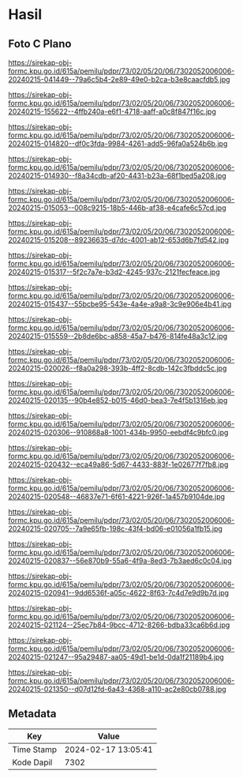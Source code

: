 # Hasil

## Foto C Plano

https://sirekap-obj-formc.kpu.go.id/615a/pemilu/pdpr/73/02/05/20/06/7302052006006-20240215-041449--79a6c5b4-2e89-49e0-b2ca-b3e8caacfdb5.jpg

https://sirekap-obj-formc.kpu.go.id/615a/pemilu/pdpr/73/02/05/20/06/7302052006006-20240215-155622--4ffb240a-e6f1-4718-aaff-a0c8f847f16c.jpg

https://sirekap-obj-formc.kpu.go.id/615a/pemilu/pdpr/73/02/05/20/06/7302052006006-20240215-014820--df0c3fda-9984-4261-add5-96fa0a524b6b.jpg

https://sirekap-obj-formc.kpu.go.id/615a/pemilu/pdpr/73/02/05/20/06/7302052006006-20240215-014930--f8a34cdb-af20-4431-b23a-68f1bed5a208.jpg

https://sirekap-obj-formc.kpu.go.id/615a/pemilu/pdpr/73/02/05/20/06/7302052006006-20240215-015053--008c9215-18b5-446b-af38-e4cafe6c57cd.jpg

https://sirekap-obj-formc.kpu.go.id/615a/pemilu/pdpr/73/02/05/20/06/7302052006006-20240215-015208--89236635-d7dc-4001-ab12-653d6b7fd542.jpg

https://sirekap-obj-formc.kpu.go.id/615a/pemilu/pdpr/73/02/05/20/06/7302052006006-20240215-015317--5f2c7a7e-b3d2-4245-937c-2121fecfeace.jpg

https://sirekap-obj-formc.kpu.go.id/615a/pemilu/pdpr/73/02/05/20/06/7302052006006-20240215-015437--55bcbe95-543e-4a4e-a9a8-3c9e906e4b41.jpg

https://sirekap-obj-formc.kpu.go.id/615a/pemilu/pdpr/73/02/05/20/06/7302052006006-20240215-015559--2b8de6bc-a858-45a7-b476-814fe48a3c12.jpg

https://sirekap-obj-formc.kpu.go.id/615a/pemilu/pdpr/73/02/05/20/06/7302052006006-20240215-020026--f8a0a298-393b-4ff2-8cdb-142c3fbddc5c.jpg

https://sirekap-obj-formc.kpu.go.id/615a/pemilu/pdpr/73/02/05/20/06/7302052006006-20240215-020135--90b4e852-b015-46d0-bea3-7e4f5b1316eb.jpg

https://sirekap-obj-formc.kpu.go.id/615a/pemilu/pdpr/73/02/05/20/06/7302052006006-20240215-020306--910868a8-1001-434b-9950-eebdf4c9bfc0.jpg

https://sirekap-obj-formc.kpu.go.id/615a/pemilu/pdpr/73/02/05/20/06/7302052006006-20240215-020432--eca49a86-5d67-4433-883f-1e02677f7fb8.jpg

https://sirekap-obj-formc.kpu.go.id/615a/pemilu/pdpr/73/02/05/20/06/7302052006006-20240215-020548--46837e71-6f61-4221-926f-1a457b9104de.jpg

https://sirekap-obj-formc.kpu.go.id/615a/pemilu/pdpr/73/02/05/20/06/7302052006006-20240215-020705--7a9e65fb-198c-43f4-bd06-e01056a1fb15.jpg

https://sirekap-obj-formc.kpu.go.id/615a/pemilu/pdpr/73/02/05/20/06/7302052006006-20240215-020837--56e870b9-55a6-4f9a-8ed3-7b3aed6c0c04.jpg

https://sirekap-obj-formc.kpu.go.id/615a/pemilu/pdpr/73/02/05/20/06/7302052006006-20240215-020941--9dd6536f-a05c-4622-8f63-7c4d7e9d9b7d.jpg

https://sirekap-obj-formc.kpu.go.id/615a/pemilu/pdpr/73/02/05/20/06/7302052006006-20240215-021124--25ec7b84-9bcc-4712-8266-bdba33ca6b6d.jpg

https://sirekap-obj-formc.kpu.go.id/615a/pemilu/pdpr/73/02/05/20/06/7302052006006-20240215-021247--95a29487-aa05-49d1-be1d-0da1f21189b4.jpg

https://sirekap-obj-formc.kpu.go.id/615a/pemilu/pdpr/73/02/05/20/06/7302052006006-20240215-021350--d07d12fd-6a43-4368-a110-ac2e80cb0788.jpg


## Metadata

| Key        | Value               |
| ---------- | ------------------- |
| Time Stamp | 2024-02-17 13:05:41 |
| Kode Dapil | 7302                |



